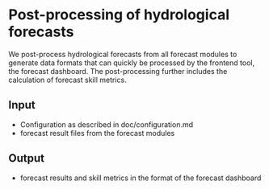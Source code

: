 # Post-processing of hydrological forecasts
We post-process hydrological forecasts from all forecast modules to generate data formats that can quickly be processed by the frontend tool, the forecast dashboard. The post-processing further includes the calculation of forecast skill metrics.

## Input
- Configuration as described in doc/configuration.md
- forecast result files from the forecast modules

## Output
- forecast results and skill metrics in the format of the forecast dashboard




